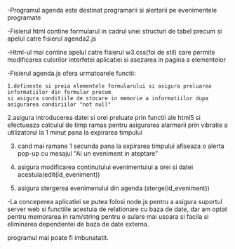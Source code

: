 -Programul agenda este destinat programarii si alertarii pe evenimentele programate

-Fisierul html contine formularul in cadrul unei structuri de tabel precum si apelul catre 
fisierul agenda2.js

-Html-ul mai contine apelul catre fisierul w3.css(foi de stil) care permite modificarea 
culorilor interfetei aplicatiei si asezarea in pagina a elementelor

-Fisierul agenda.js ofera urmatoarele functii:

    1.defineste si preia elementele formularului si asigura preluarea informatiilor din formular precum
	si asigura conditiile de stocare in memorie a informatiilor dupa asigurarea condiriilor "not null"
	
   2.asigura introducerea datei si orei preluate prin functii ale html5 si efectueaza calculul de timp ramas
	pentru asigurarea alarmarii prin vibratie a utilizatorul la 1 minut pana la expirarea timpului
	
   3. cand mai ramane 1 secunda pana la expirarea timpului afiseaza o alerta pop-up cu mesajul "Ai un eveniment in ateptare"
  
   4. asigura modificarea continutului evenimentului a orei si datei acestuia(edit(id_eveniment))
	
   5. asigura stergerea evenimenului din agenda (sterge(id_eveniment))
	
-La conceperea aplicatiei se putea folosi node.js pentru a asigura suportul server web si functiile acestuia de relationare cu baza de date, dar am optat pentru memorarea in ram/string pentru o sulare mai usoara si facila si eliminarea dependentei de baza de date externa.

programul mai poate fi imbunatatit.
